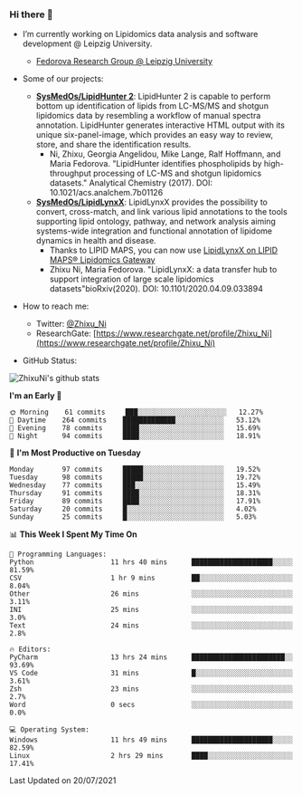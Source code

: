 ### Hi there 👋

- I’m currently working on Lipidomics data analysis and software development @ Leipzig University.
  + [Fedorova Research Group @ Leipzig University](https://home.uni-leipzig.de/fedorova/)
- Some of our projects:
  + **[SysMedOs/LipidHunter 2](https://github.com/SysMedOs/lipidhunter)**: LipidHunter 2 is capable to perform bottom up identification of lipids from LC-MS/MS and shotgun lipidomics data by resembling a workflow of manual spectra annotation. LipidHunter generates interactive HTML output with its unique six-panel-image, which provides an easy way to review, store, and share the identification results. 
    * Ni, Zhixu, Georgia Angelidou, Mike Lange, Ralf Hoffmann, and Maria Fedorova. "LipidHunter identifies phospholipids by high-throughput processing of LC-MS and shotgun lipidomics datasets." Analytical Chemistry (2017). DOI: 10.1021/acs.analchem.7b01126
  + **[SysMedOs/LipidLynxX](https://github.com/SysMedOs/LipidLynxX)**: LipidLynxX provides the possibility to convert, cross-match, and link various lipid annotations to the tools supporting lipid ontology, pathway, and network analysis aiming systems-wide integration and functional annotation of lipidome dynamics in health and disease.
    * Thanks to LIPID MAPS, you can now use [LipidLynxX on LIPID MAPS® Lipidomics Gateway](http://lipidmaps.org/lipidlynxx/)
    * Zhixu Ni, Maria Fedorova. "LipidLynxX: a data transfer hub to support integration of large scale lipidomics datasets"bioRxiv(2020). DOI: 10.1101/2020.04.09.033894
- How to reach me:
  + Twitter: [@Zhixu_Ni](https://twitter.com/Zhixu_Ni)
  + ResearchGate: [https://www.researchgate.net/profile/Zhixu_Ni](https://www.researchgate.net/profile/Zhixu_Ni)

- GitHub Status:

![ZhixuNi's github stats](https://github-readme-stats.vercel.app/api?username=ZhixuNi&show_icons=true&hide=issues)

<!--START_SECTION:waka-->
**I'm an Early 🐤** 

```text
🌞 Morning    61 commits     ███░░░░░░░░░░░░░░░░░░░░░░   12.27% 
🌆 Daytime    264 commits    █████████████░░░░░░░░░░░░   53.12% 
🌃 Evening    78 commits     ████░░░░░░░░░░░░░░░░░░░░░   15.69% 
🌙 Night      94 commits     ████░░░░░░░░░░░░░░░░░░░░░   18.91%

```
📅 **I'm Most Productive on Tuesday** 

```text
Monday       97 commits     █████░░░░░░░░░░░░░░░░░░░░   19.52% 
Tuesday      98 commits     █████░░░░░░░░░░░░░░░░░░░░   19.72% 
Wednesday    77 commits     ███░░░░░░░░░░░░░░░░░░░░░░   15.49% 
Thursday     91 commits     ████░░░░░░░░░░░░░░░░░░░░░   18.31% 
Friday       89 commits     ████░░░░░░░░░░░░░░░░░░░░░   17.91% 
Saturday     20 commits     █░░░░░░░░░░░░░░░░░░░░░░░░   4.02% 
Sunday       25 commits     █░░░░░░░░░░░░░░░░░░░░░░░░   5.03%

```


📊 **This Week I Spent My Time On** 

```text
💬 Programming Languages: 
Python                   11 hrs 40 mins      ████████████████████░░░░░   81.59% 
CSV                      1 hr 9 mins         ██░░░░░░░░░░░░░░░░░░░░░░░   8.04% 
Other                    26 mins             ░░░░░░░░░░░░░░░░░░░░░░░░░   3.11% 
INI                      25 mins             ░░░░░░░░░░░░░░░░░░░░░░░░░   3.0% 
Text                     24 mins             ░░░░░░░░░░░░░░░░░░░░░░░░░   2.8%

🔥 Editors: 
PyCharm                  13 hrs 24 mins      ███████████████████████░░   93.69% 
VS Code                  31 mins             █░░░░░░░░░░░░░░░░░░░░░░░░   3.61% 
Zsh                      23 mins             ░░░░░░░░░░░░░░░░░░░░░░░░░   2.7% 
Word                     0 secs              ░░░░░░░░░░░░░░░░░░░░░░░░░   0.0%

💻 Operating System: 
Windows                  11 hrs 49 mins      ████████████████████░░░░░   82.59% 
Linux                    2 hrs 29 mins       ████░░░░░░░░░░░░░░░░░░░░░   17.41%

```


 Last Updated on 20/07/2021
<!--END_SECTION:waka-->
